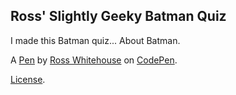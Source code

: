 Ross' Slightly Geeky Batman Quiz
--------------------------------
I made this Batman quiz... About Batman.

A [Pen](http://codepen.io/rossdw/pen/DcvGJ) by [Ross Whitehouse](http://codepen.io/rossdw) on [CodePen](http://codepen.io/).

[License](http://codepen.io/rossdw/pen/DcvGJ/license).